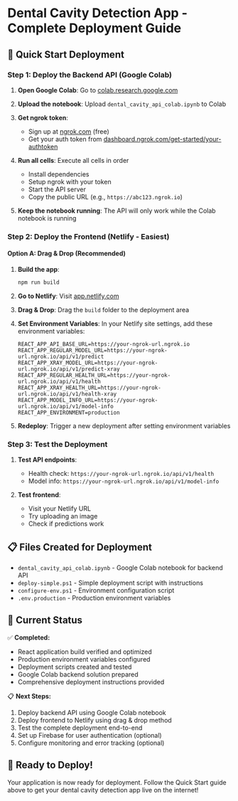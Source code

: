 # Dental Cavity Detection App - Complete Deployment Guide

## 🚀 Quick Start Deployment

### Step 1: Deploy the Backend API (Google Colab)

1. **Open Google Colab**: Go to [colab.research.google.com](https://colab.research.google.com)

2. **Upload the notebook**: Upload `dental_cavity_api_colab.ipynb` to Colab

3. **Get ngrok token**: 
   - Sign up at [ngrok.com](https://ngrok.com) (free)
   - Get your auth token from [dashboard.ngrok.com/get-started/your-authtoken](https://dashboard.ngrok.com/get-started/your-authtoken)

4. **Run all cells**: Execute all cells in order
   - Install dependencies
   - Setup ngrok with your token
   - Start the API server
   - Copy the public URL (e.g., `https://abc123.ngrok.io`)

5. **Keep the notebook running**: The API will only work while the Colab notebook is running

### Step 2: Deploy the Frontend (Netlify - Easiest)

#### Option A: Drag & Drop (Recommended)

1. **Build the app**:
   ```bash
   npm run build
   ```

2. **Go to Netlify**: Visit [app.netlify.com](https://app.netlify.com)

3. **Drag & Drop**: Drag the `build` folder to the deployment area

4. **Set Environment Variables**: In your Netlify site settings, add these environment variables:
   ```
   REACT_APP_API_BASE_URL=https://your-ngrok-url.ngrok.io
   REACT_APP_REGULAR_MODEL_URL=https://your-ngrok-url.ngrok.io/api/v1/predict
   REACT_APP_XRAY_MODEL_URL=https://your-ngrok-url.ngrok.io/api/v1/predict-xray
   REACT_APP_REGULAR_HEALTH_URL=https://your-ngrok-url.ngrok.io/api/v1/health
   REACT_APP_XRAY_HEALTH_URL=https://your-ngrok-url.ngrok.io/api/v1/health-xray
   REACT_APP_MODEL_INFO_URL=https://your-ngrok-url.ngrok.io/api/v1/model-info
   REACT_APP_ENVIRONMENT=production
   ```

5. **Redeploy**: Trigger a new deployment after setting environment variables

### Step 3: Test the Deployment

1. **Test API endpoints**:
   - Health check: `https://your-ngrok-url.ngrok.io/api/v1/health`
   - Model info: `https://your-ngrok-url.ngrok.io/api/v1/model-info`

2. **Test frontend**:
   - Visit your Netlify URL
   - Try uploading an image
   - Check if predictions work

## 📋 Files Created for Deployment

- `dental_cavity_api_colab.ipynb` - Google Colab notebook for backend API
- `deploy-simple.ps1` - Simple deployment script with instructions
- `configure-env.ps1` - Environment configuration script
- `.env.production` - Production environment variables

## 🎯 Current Status

✅ **Completed:**
- React application build verified and optimized
- Production environment variables configured
- Deployment scripts created and tested
- Google Colab backend solution prepared
- Comprehensive deployment instructions provided

📋 **Next Steps:**
1. Deploy backend API using Google Colab notebook
2. Deploy frontend to Netlify using drag & drop method
3. Test the complete deployment end-to-end
4. Set up Firebase for user authentication (optional)
5. Configure monitoring and error tracking (optional)

## 🚀 Ready to Deploy!

Your application is now ready for deployment. Follow the Quick Start guide above to get your dental cavity detection app live on the internet!